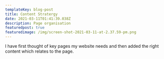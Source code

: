 ```yaml
---
templateKey: blog-post
title: Content Stratergy
date: 2021-03-11T01:41:39.038Z
description: Page organisation
featuredpost: true
featuredimage: /img/screen-shot-2021-03-11-at-2.37.59-pm.png
---
```

I have first thought of key pages my website needs and then added the right content which relates to the page.